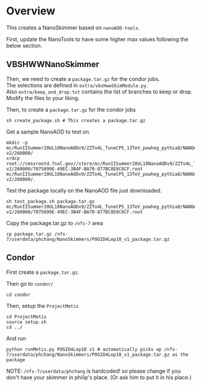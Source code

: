 # Overview

This creates a NanoSkimmer based on ```nanoAOD-tools```.  

First, update the NanoTools to have some higher max values following the below section.  

## VBSHWWNanoSkimmer

Then, we need to create a ```package.tar.gz``` for the condor jobs.  
The selections are defined in ```extra/vbsHwwSkimModule.py```.  
Also ```extra/keep_and_drop.txt``` contains the list of branches to keep or drop.  
Modify the files to your liking.  

Then, to create a ```package.tar.gz``` for the condor jobs

    sh create_package.sh # This creates a package.tar.gz

Get a sample NanoAOD to test on.

    mkdir -p mc/RunIISummer20UL18NanoAODv9/ZZTo4L_TuneCP5_13TeV_powheg_pythia8/NANOAODSIM/106X_upgrade2018_realistic_v16_L1v1-v2/260000/
    xrdcp root://cmsxrootd.fnal.gov//store/mc/RunIISummer20UL18NanoAODv9/ZZTo4L_TuneCP5_13TeV_powheg_pythia8/NANOAODSIM/106X_upgrade2018_realistic_v16_L1v1-v2/260000/7075899E-49EC-3B4F-BA70-877BC8E8C8CF.root mc/RunIISummer20UL18NanoAODv9/ZZTo4L_TuneCP5_13TeV_powheg_pythia8/NANOAODSIM/106X_upgrade2018_realistic_v16_L1v1-v2/260000/.

Test the package locally on the NanoAOD file just downloaded.

    sh test_package.sh package.tar.gz mc/RunIISummer20UL18NanoAODv9/ZZTo4L_TuneCP5_13TeV_powheg_pythia8/NANOAODSIM/106X_upgrade2018_realistic_v16_L1v1-v2/260000/7075899E-49EC-3B4F-BA70-877BC8E8C8CF.root

Copy the package.tar.gz to ```/nfs-7``` area

    cp package.tar.gz /nfs-7/userdata/phchang/NanoSkimmers/POGID4Lep10_v1_package.tar.gz

## Condor

First create a ```package.tar.gz```.  

Then go to ```condor/```

    cd condor

Then, setup the ```ProjectMetis```

    cd ProjectMetis
    source setup.sh
    cd ../

And run

    python runMetis.py POGID4Lep10 v1 # automatically picks up /nfs-7/userdata/phchang/NanoSkimmers/POGID4Lep10_v1_package.tar.gz as the package

NOTE: ```/nfs-7/userdata/phchang``` is hardcoded! so please change if you don't have your skimmer in philip's place. (Or ask him to put it in his place.)  

